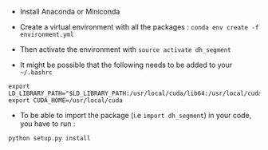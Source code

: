 
- Install Anaconda or Miniconda

- Create a virtual environment with all the packages : `conda env create -f environment.yml`

- Then activate the environment with `source activate dh_segment`

- It might be possible that the following needs to be added to your `~/.bashrc`

```
export LD_LIBRARY_PATH="$LD_LIBRARY_PATH:/usr/local/cuda/lib64:/usr/local/cuda/extras/CUPTI/lib64"
export CUDA_HOME=/usr/local/cuda
```

- To be able to import the package (i.e `import dh_segment`) in your code, you have to run :
```
python setup.py install
```